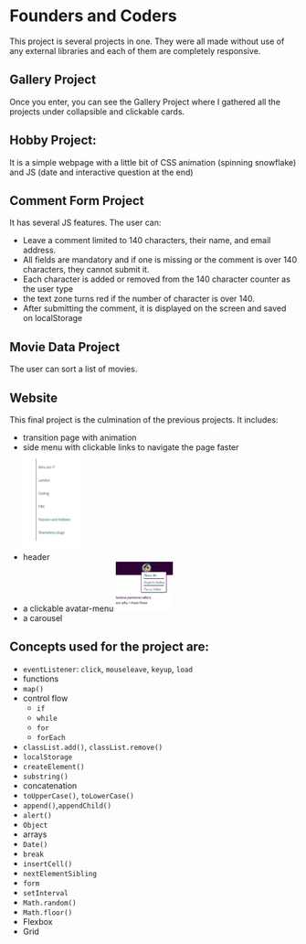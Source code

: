 # Founders and Coders

This project is several projects in one. They were all made without use of any external libraries and each of them are completely responsive.

## Gallery Project

Once you enter, you can see the Gallery Project where I gathered all the projects under collapsible and clickable cards.

## Hobby Project:

It is a simple webpage with a little bit of CSS animation (spinning snowflake) and JS (date and interactive question at the end)

## Comment Form Project

It has several JS features. The user can:

- Leave a comment limited to 140 characters, their name, and email address.
- All fields are mandatory and if one is missing or the comment is over 140 characters, they cannot submit it.
- Each character is added or removed from the 140 character counter as the user type
- the text zone turns red if the number of character is over 140.
- After submitting the comment, it is displayed on the screen and saved on localStorage

## Movie Data Project

The user can sort a list of movies.

## Website

This final project is the culmination of the previous projects. It includes:

- transition page with animation
- side menu with clickable links to navigate the page faster
  <img src="./website/img/side-menu.png" width="100" alt="side menu with clickable title">
- header
- a clickable avatar-menu
  <img src="./website/img/icon-menu.png" width="100" alt="icon-menu and linked page">
- a carousel

## Concepts used for the project are:

- `eventListener`: `click`, `mouseleave`, `keyup`, `load`
- functions
- `map()`
- control flow
  - `if`
  - `while`
  - `for`
  - `forEach`
- `classList.add()`, `classList.remove()`
- `localStorage`
- `createElement()`
- `substring()`
- concatenation
- `toUpperCase()`, `toLowerCase()`
- `append()`,`appendChild()`
- `alert()`
- `Object`
- arrays
- `Date()`
- `break`
- `insertCell()`
- `nextElementSibling`
- `form`
- `setInterval`
- `Math.random()`
- `Math.floor()`
- Flexbox
- Grid
